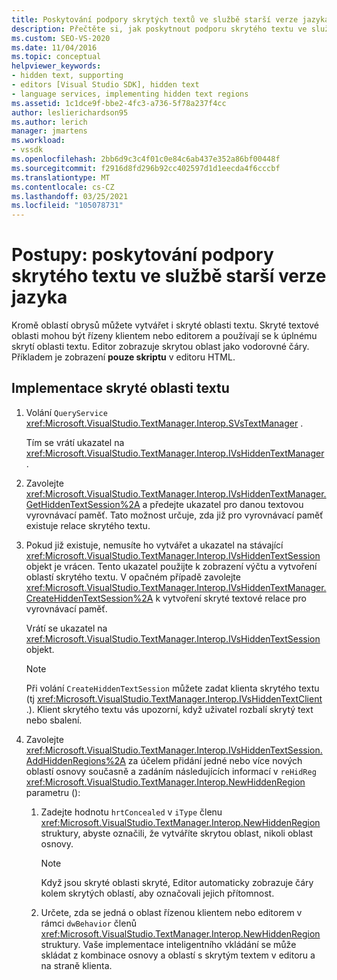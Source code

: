 ```yaml
---
title: Poskytování podpory skrytých textů ve službě starší verze jazyka
description: Přečtěte si, jak poskytnout podporu skrytého textu ve službě starší verze jazyka přidáním textových oblastí řízených pomocí editoru nebo klientů.
ms.custom: SEO-VS-2020
ms.date: 11/04/2016
ms.topic: conceptual
helpviewer_keywords:
- hidden text, supporting
- editors [Visual Studio SDK], hidden text
- language services, implementing hidden text regions
ms.assetid: 1c1dce9f-bbe2-4fc3-a736-5f78a237f4cc
author: leslierichardson95
ms.author: lerich
manager: jmartens
ms.workload:
- vssdk
ms.openlocfilehash: 2bb6d9c3c4f01c0e84c6ab437e352a86bf00448f
ms.sourcegitcommit: f2916d8fd296b92cc402597d1d1eecda4f6cccbf
ms.translationtype: MT
ms.contentlocale: cs-CZ
ms.lasthandoff: 03/25/2021
ms.locfileid: "105078731"
---
```

# <a name="how-to-provide-hidden-text-support-in-a-legacy-language-service"></a>Postupy: poskytování podpory skrytého textu ve službě starší verze jazyka
Kromě oblastí obrysů můžete vytvářet i skryté oblasti textu. Skryté textové oblasti mohou být řízeny klientem nebo editorem a používají se k úplnému skrytí oblasti textu. Editor zobrazuje skrytou oblast jako vodorovné čáry. Příkladem je zobrazení **pouze skriptu** v editoru HTML.

## <a name="to-implement-a-hidden-text-region"></a>Implementace skryté oblasti textu

1. Volání `QueryService` <xref:Microsoft.VisualStudio.TextManager.Interop.SVsTextManager> .

     Tím se vrátí ukazatel na <xref:Microsoft.VisualStudio.TextManager.Interop.IVsHiddenTextManager> .

2. Zavolejte <xref:Microsoft.VisualStudio.TextManager.Interop.IVsHiddenTextManager.GetHiddenTextSession%2A> a předejte ukazatel pro danou textovou vyrovnávací paměť. Tato možnost určuje, zda již pro vyrovnávací paměť existuje relace skrytého textu.

3. Pokud již existuje, nemusíte ho vytvářet a ukazatel na stávající <xref:Microsoft.VisualStudio.TextManager.Interop.IVsHiddenTextSession> objekt je vrácen. Tento ukazatel použijte k zobrazení výčtu a vytvoření oblastí skrytého textu. V opačném případě zavolejte <xref:Microsoft.VisualStudio.TextManager.Interop.IVsHiddenTextManager.CreateHiddenTextSession%2A> k vytvoření skryté textové relace pro vyrovnávací paměť.

     Vrátí se ukazatel na <xref:Microsoft.VisualStudio.TextManager.Interop.IVsHiddenTextSession> objekt.

    > [!NOTE]
    > Při volání `CreateHiddenTextSession` můžete zadat klienta skrytého textu (tj <xref:Microsoft.VisualStudio.TextManager.Interop.IVsHiddenTextClient> .). Klient skrytého textu vás upozorní, když uživatel rozbalí skrytý text nebo sbalení.

4. Zavolejte <xref:Microsoft.VisualStudio.TextManager.Interop.IVsHiddenTextSession.AddHiddenRegions%2A> za účelem přidání jedné nebo více nových oblastí osnovy současně a zadáním následujících informací v `reHidReg` <xref:Microsoft.VisualStudio.TextManager.Interop.NewHiddenRegion> parametru ():

    1. Zadejte hodnotu `hrtConcealed` v `iType` členu <xref:Microsoft.VisualStudio.TextManager.Interop.NewHiddenRegion> struktury, abyste označili, že vytváříte skrytou oblast, nikoli oblast osnovy.

        > [!NOTE]
        > Když jsou skryté oblasti skryté, Editor automaticky zobrazuje čáry kolem skrytých oblastí, aby označovali jejich přítomnost.

    2. Určete, zda se jedná o oblast řízenou klientem nebo editorem v rámci `dwBehavior` členů <xref:Microsoft.VisualStudio.TextManager.Interop.NewHiddenRegion> struktury. Vaše implementace inteligentního vkládání se může skládat z kombinace osnovy a oblastí s skrytým textem v editoru a na straně klienta.
